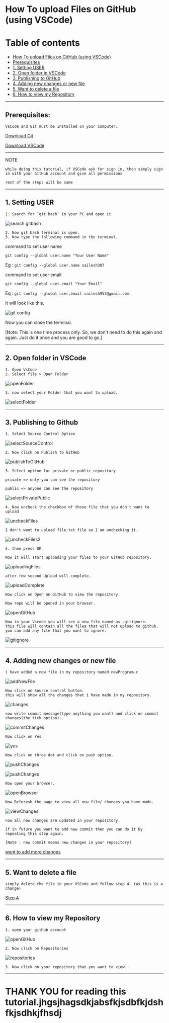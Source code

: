 # How To upload Files on GitHub (using VSCode)

Table of contents
=================

* [How To upload Files on GitHub (using VSCode)](#how-to-upload-files-on-github-using-vscode)
* [Prerequisites](#prerequisites)
* [1. Setting USER](#1-setting-user)
* [2. Open folder in VSCode](#2-open-folder-in-vscode)
* [3. Publishing to GitHub](#3-publishing-to-github)
* [4. Adding new changes or new file](#4-adding-new-changes-or-new-file)
* [5. Want to delete a file](#5-want-to-delete-a-file)
* [6. How to view my Repository](#6-how-to-view-my-repository)



---
## Prerequisites:

    VsCode and Git must be installed on your Computer.

<a href = "https://git-scm.com/downloads" target= "_blank"> Download Git </a>

<a href="https://code.visualstudio.com/download" target="_blank"> Download VSCode </a>

---

NOTE: 
    
    while doing this tutorial, if VSCode ask for sign in, then simply sign in with your GitHub account and give all permissions
    
    rest of the steps will be same

---
## 1. Setting USER 

    1. Search for `git bash` in your PC and open it

![search gitbash](images/git-bash-search.png)

    2. Now git bash terminal is open.
    3. Now type the following command in the terminal.

command to set user name

    git config --global user.name "Your User Name"
Eg : `git config --global user.name sailesh307`

command to set user email

    git config --global user.email "Your Email"
Eq : `git config --global user.email sailesh953@gmail.com`

It will look like this.

![git config](images/git-config.png)

Now you can close the terminal.

[Note: This is one time process only. So, we don't need to do this again and again. Just do it once and you are good to go.]

---
## 2. Open folder in VSCode

    1. Open VsCode
    2. Select file > Open Folder

![openFolder](./images/vscode-open-folder.png)

    3. now select your Folder that you want to upload.

![selectFolder](./images/vscode-select-folder.png)

---
## 3. Publishing to Github

    1. Select Source Control Option

![selectSourceControl](./images/vscode-select-source-control.png)

    2. Now click on Publish to GitHub

![publishToGitHub](./images/vscode-publish-to-github.png)

    3. Select option for private or public repository

    private => only you can see the repository

    public => anyone can see the repository

![selectPrivatePublic](./images/vscode-select-private-public.png)

    4. Now uncheck the checkbox of those file that you don't want to upload

![uncheckFiles](./images/vscode-uncheck-files1.png)

    I don't want to upload file.txt file so I am unchecking it.

![uncheckFiles2](./images/vscode-uncheck-files2.png)

    5. then press OK

    Now it will start uploading your files to your GitHub repository.

![uploadingFiles](./images/vscode-uploading-files.png)

    after few second Upload will complete.

![uploadComplete](./images/vscode-upload-complete.png)

    Now click on Open on GitHub to view the repository.

    Now repo will be opened in your browser.

![openGitHub](./images/open-github.png)

    Now in your Vscode you will see a new file named as .gitignore.
    this file will contain all the files that will not upload to github.
    you can add any file that you want to ignore.

![gitignore](./images/gitignore.png)

---
## 4. Adding new changes or new file

    i have added a new file in my repository named newProgram.c
![addNewFile](./images/add-new-file.png)

    Now click on Source control button.
    this will show all the changes that i have made in my repository.

![changes](./images/changes.png)

    now write commit message(type anything you want) and click on commit changes(the tick option).

![commitChanges](./images/commit-changes.png)

    Now click on Yes

![yes](./images/yes.png)

    Now click on three dot and click on push option.

![pushChanges](./images/push-changes-three-dot.png)

![pushChanges](./images/push-changes-push.png)

    Now open your browser.

![openBrowser](./images/open-browser.png)

    Now Referesh the page to view all new file/ changes you have made.

![viewChanges](./images/view-changes.png)

    now all new changes are updated in your repository.

    if in future you want to add new commit then you can do it by repeating this step again.

    [Note : new commit means new changes in your repository]

[want to add more changes](#4-adding-new-changes-or-new-file)

---
## 5. Want to delete a file
    
    simply delete the file in your VSCode and follow step 4. (as this is a change)
[Step 4](#4-adding-new-changes-or-new-file)


---
## 6. How to view my Repository

    1. open your gitHub account

![openGitHub](./images/open-github-account.png)

    2. Now click on Repositories

![repositories](./images/view-all-repo.png)

    3. Now click on your repository that you want to view.

---
# THANK YOU for reading this tutorial.jhgsjhagsdkjabsfkjsdbfkjdshfkjsdhkjfhsdj
